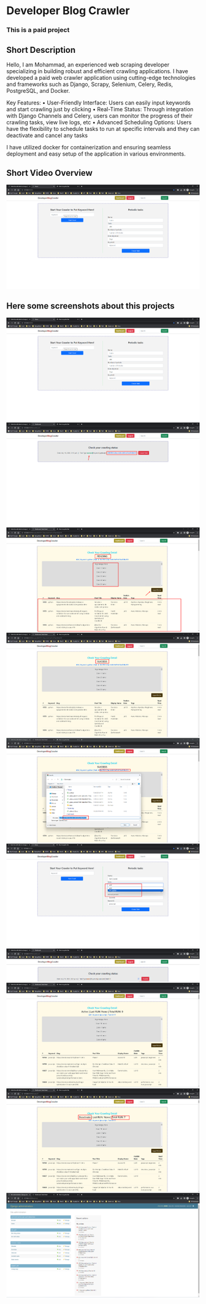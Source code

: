 # Developer Blog Crawler

### This is a paid project

## Short Description

Hello, I am Mohammad, an experienced web scraping developer specializing in building robust and efficient crawling applications.
I have developed a paid web crawler application using cutting-edge technologies and frameworks such as Django, Scrapy, Selenium, Celery, Redis, PostgreSQL, and Docker.

Key Features:
• User-Friendly Interface: Users can easily input keywords and start crawling just by clicking
• Real-Time Status: Through integration with Django Channels and Celery, users can monitor the progress of their crawling tasks, view live logs, etc
• Advanced Scheduling Options: Users have the flexibility to schedule tasks to run at specific intervals and they can deactivate and cancel any tasks

I have utilized docker for containerization and ensuring seamless deployment and easy setup of the application in various environments.

## Short Video Overview

[![Video](screenshots/dev_blog_crawler_1.png)](https://youtu.be/FfIPXmjeUvU)

## Here some screenshots about this projects

![Screenshot](screenshots/dev_blog_crawler_1.png)
![Screenshot](screenshots/dev_blog_crawler_2.png)
![Screenshot](screenshots/dev_blog_crawler_3.png)
![Screenshot](screenshots/dev_blog_crawler_4.png)
![Screenshot](screenshots/dev_blog_crawler_5.png)
![Screenshot](screenshots/dev_blog_crawler_6.png)
![Screenshot](screenshots/dev_blog_crawler_7.png)
![Screenshot](screenshots/dev_blog_crawler_8.png)
![Screenshot](screenshots/dev_blog_crawler_9.png)
![Screenshot](screenshots/dev_blog_crawler_10.png)
